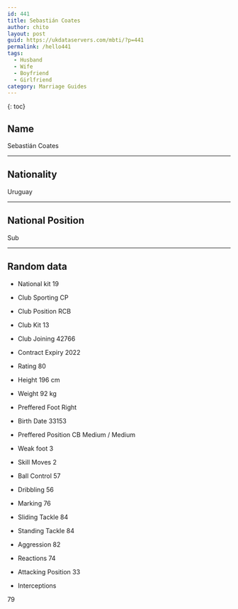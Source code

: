 ```yaml
---
id: 441
title: Sebastián Coates
author: chito
layout: post
guid: https://ukdataservers.com/mbti/?p=441
permalink: /hello441
tags:
  - Husband
  - Wife
  - Boyfriend
  - Girlfriend
category: Marriage Guides
---
```



{: toc}

## Name  
Sebastián Coates 

* * *

## Nationality  
Uruguay 

* * *

## National Position  
Sub 

* * *

## Random data 

  * National kit 
19 

  * Club 
Sporting CP 

  * Club Position 
RCB 

  * Club Kit 
13 

  * Club Joining 
42766 

  * Contract Expiry 
2022 

  * Rating 
80 

  * Height 
196 cm 

  * Weight 
92 kg 

  * Preffered Foot 
Right 

  * Birth Date 
33153 

  * Preffered Position 
CB Medium / Medium 

  * Weak foot 
3 

  * Skill Moves 
2 

  * Ball Control 
57 

  * Dribbling 
56 

  * Marking 
76 

  * Sliding Tackle 
84 

  * Standing Tackle 
84 

  * Aggression 
82 

  * Reactions 
74 

  * Attacking Position 
33 

  * Interceptions 

79